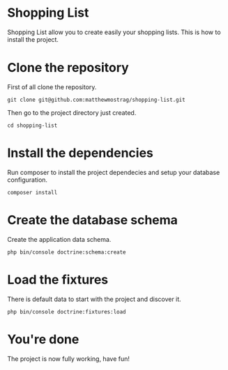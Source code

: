 Shopping List
=============

Shopping List allow you to create easily your shopping lists. This is how to install the project.

Clone the repository
=============

First of all clone the repository.

    git clone git@github.com:matthewmostrag/shopping-list.git
    
Then go to the project directory just created.

    cd shopping-list
    
Install the dependencies
=============

Run composer to install the project dependecies and setup your database configuration.

    composer install
    
Create the database schema
=============

Create the application data schema.

    php bin/console doctrine:schema:create
    
Load the fixtures
=============

There is default data to start with the project and discover it. 

    php bin/console doctrine:fixtures:load
    
You're done
=============

The project is now fully working, have fun!
